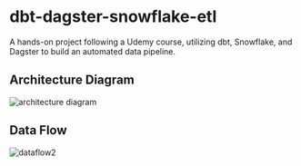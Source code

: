 # dbt-dagster-snowflake-etl
A hands-on project following a Udemy course, utilizing dbt, Snowflake, and Dagster to build an automated data pipeline.


## Architecture Diagram
![architecture diagram](https://github.com/user-attachments/assets/f5aa0bf8-fc81-4b90-9b3b-c35790b27d1b)


## Data Flow
![dataflow2](https://github.com/user-attachments/assets/0b9b30e6-c1a9-4c65-9d85-17e9d082eba2)
